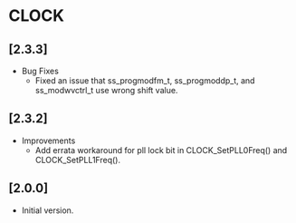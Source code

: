 # CLOCK

## [2.3.3]

- Bug Fixes
  - Fixed an issue that ss_progmodfm_t, ss_progmoddp_t, and ss_modwvctrl_t use wrong shift value.

## [2.3.2]

- Improvements
  - Add errata workaround for pll lock bit in CLOCK_SetPLL0Freq() and CLOCK_SetPLL1Freq().

## [2.0.0]

- Initial version.
